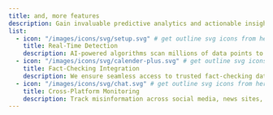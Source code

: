 ```yaml
---
title: and, more features
description: Gain invaluable predictive analytics and actionable insights, empowering your team to make data-driven decisions and close.
list:
  - icon: "/images/icons/svg/setup.svg" # get outline svg icons from here - https://www.svgrepo.com/vectors/security/outlined/
    title: Real-Time Detection
    description: AI-powered algorithms scan millions of data points to identify misinformation as it emerges.
  - icon: "/images/icons/svg/calender-plus.svg" # get outline svg icons from here - https://www.svgrepo.com/vectors/security/outlined/
    title: Fact-Checking Integration
    description: We ensure seamless access to trusted fact-checking databases.
  - icon: "/images/icons/svg/chat.svg" # get outline svg icons from here - https://www.svgrepo.com/vectors/security/outlined/
    title: Cross-Platform Monitoring
    description: Track misinformation across social media, news sites, and messaging platforms.
---
```

